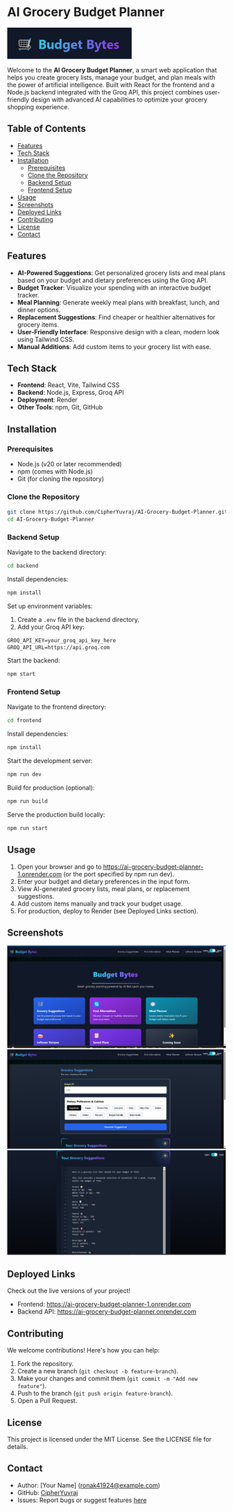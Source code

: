 # AI Grocery Budget Planner

![AI Grocery Budget Planner Logo](/screenshots/image.png)

Welcome to the **AI Grocery Budget Planner**, a smart web application that helps you create grocery lists, manage your budget, and plan meals with the power of artificial intelligence. Built with React for the frontend and a Node.js backend integrated with the Groq API, this project combines user-friendly design with advanced AI capabilities to optimize your grocery shopping experience.

## Table of Contents
- [Features](#features)
- [Tech Stack](#tech-stack)
- [Installation](#installation)
  - [Prerequisites](#prerequisites)
  - [Clone the Repository](#clone-the-repository)
  - [Backend Setup](#backend-setup)
  - [Frontend Setup](#frontend-setup)
- [Usage](#usage)
- [Screenshots](#screenshots)
- [Deployed Links](#deployed-links)
- [Contributing](#contributing)
- [License](#license)
- [Contact](#contact)

## Features
- **AI-Powered Suggestions**: Get personalized grocery lists and meal plans based on your budget and dietary preferences using the Groq API.
- **Budget Tracker**: Visualize your spending with an interactive budget tracker.
- **Meal Planning**: Generate weekly meal plans with breakfast, lunch, and dinner options.
- **Replacement Suggestions**: Find cheaper or healthier alternatives for grocery items.
- **User-Friendly Interface**: Responsive design with a clean, modern look using Tailwind CSS.
- **Manual Additions**: Add custom items to your grocery list with ease.

## Tech Stack
- **Frontend**: React, Vite, Tailwind CSS
- **Backend**: Node.js, Express, Groq API
- **Deployment**: Render
- **Other Tools**: npm, Git, GitHub

## Installation

### Prerequisites
- Node.js (v20 or later recommended)
- npm (comes with Node.js)
- Git (for cloning the repository)

### Clone the Repository
```bash
git clone https://github.com/CipherYuvraj/AI-Grocery-Budget-Planner.git
cd AI-Grocery-Budget-Planner
```

### Backend Setup
Navigate to the backend directory:
```bash
cd backend
```

Install dependencies:
```bash
npm install
```

Set up environment variables:
1. Create a `.env` file in the backend directory.
2. Add your Groq API key:
```
GROQ_API_KEY=your_groq_api_key_here
GROQ_API_URL=https://api.groq.com
```

Start the backend:
```bash
npm start
```

### Frontend Setup
Navigate to the frontend directory:
```bash
cd frontend
```

Install dependencies:
```bash
npm install
```

Start the development server:
```bash
npm run dev
```

Build for production (optional):
```bash
npm run build
```

Serve the production build locally:
```bash
npm run start
```

## Usage
1. Open your browser and go to https://ai-grocery-budget-planner-1.onrender.com (or the port specified by npm run dev).
2. Enter your budget and dietary preferences in the input form.
3. View AI-generated grocery lists, meal plans, or replacement suggestions.
4. Add custom items manually and track your budget usage.
5. For production, deploy to Render (see Deployed Links section).

## Screenshots

![Home Page](/screenshots/image2.png)
![Grocery List](/screenshots/image3.png)
![Budget Tracker](/screenshots/image4.png)


## Deployed Links
Check out the live versions of your project!

- Frontend: https://ai-grocery-budget-planner-1.onrender.com
- Backend API: https://ai-grocery-budget-planner.onrender.com

## Contributing
We welcome contributions! Here's how you can help:

1. Fork the repository.
2. Create a new branch (`git checkout -b feature-branch`).
3. Make your changes and commit them (`git commit -m "Add new feature"`).
4. Push to the branch (`git push origin feature-branch`).
5. Open a Pull Request.

## License
This project is licensed under the MIT License. See the LICENSE file for details.

## Contact
- Author: [Your Name] (ronak41924@example.com)
- GitHub: [CipherYuvraj](https://github.com/CipherYuvraj)
- Issues: Report bugs or suggest features [here](https://github.com/CipherYuvraj/AI-Grocery-Budget-Planner/issues)
